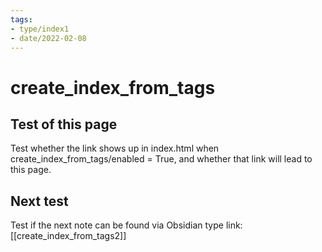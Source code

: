 ```yaml
---
tags:
- type/index1
- date/2022-02-08
---
```


# create_index_from_tags
## Test of this page
Test whether the link shows up in index.html when create_index_from_tags/enabled = True, and whether that link will lead to this page.

## Next test
Test if the next note can be found via Obsidian type link: [[create_index_from_tags2]]